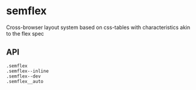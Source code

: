 # semflex

Cross-browser layout system based on css-tables with characteristics akin to the flex spec

## API

    .semflex
    .semflex--inline
    .semflex--dev
    .semflex__auto